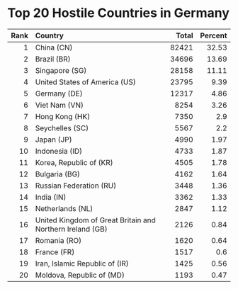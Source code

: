 # Top 20 Hostile Countries in Germany

| Rank | Country | Total | Percent |
| ---: | :------ | ----: | ------: |
| 1 | China (CN) | 82421 | 32.53 |
| 2 | Brazil (BR) | 34696 | 13.69 |
| 3 | Singapore (SG) | 28158 | 11.11 |
| 4 | United States of America (US) | 23795 | 9.39 |
| 5 | Germany (DE) | 12317 | 4.86 |
| 6 | Viet Nam (VN) | 8254 | 3.26 |
| 7 | Hong Kong (HK) | 7350 | 2.9 |
| 8 | Seychelles (SC) | 5567 | 2.2 |
| 9 | Japan (JP) | 4990 | 1.97 |
| 10 | Indonesia (ID) | 4733 | 1.87 |
| 11 | Korea, Republic of (KR) | 4505 | 1.78 |
| 12 | Bulgaria (BG) | 4162 | 1.64 |
| 13 | Russian Federation (RU) | 3448 | 1.36 |
| 14 | India (IN) | 3362 | 1.33 |
| 15 | Netherlands (NL) | 2847 | 1.12 |
| 16 | United Kingdom of Great Britain and Northern Ireland (GB) | 2126 | 0.84 |
| 17 | Romania (RO) | 1620 | 0.64 |
| 18 | France (FR) | 1517 | 0.6 |
| 19 | Iran, Islamic Republic of (IR) | 1425 | 0.56 |
| 20 | Moldova, Republic of (MD) | 1193 | 0.47 |
